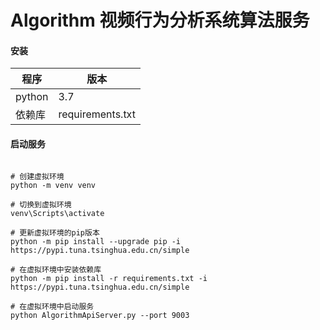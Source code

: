 # Algorithm 视频行为分析系统算法服务

#### 安装
| 程序         | 版本      |
| ---------- | ------- |
| python     | 3.7    |
| 依赖库      | requirements.txt |

#### 启动服务
~~~

# 创建虚拟环境
python -m venv venv

# 切换到虚拟环境
venv\Scripts\activate

# 更新虚拟环境的pip版本
python -m pip install --upgrade pip -i https://pypi.tuna.tsinghua.edu.cn/simple

# 在虚拟环境中安装依赖库
python -m pip install -r requirements.txt -i https://pypi.tuna.tsinghua.edu.cn/simple

# 在虚拟环境中启动服务
python AlgorithmApiServer.py --port 9003


~~~

